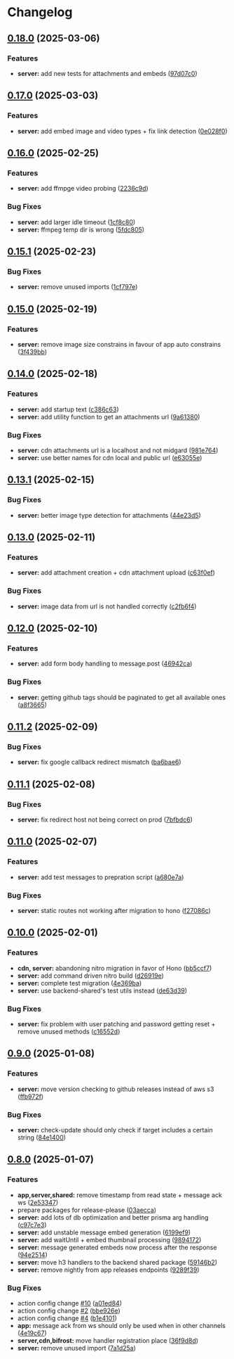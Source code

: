 # Changelog

## [0.18.0](https://github.com/WerdoxDev/Huginn/compare/server@v0.17.0...server@v0.18.0) (2025-03-06)


### Features

* **server:** add new tests for attachments and embeds ([97d07c0](https://github.com/WerdoxDev/Huginn/commit/97d07c0e0ba54947f64031e3385da634e037224c))

## [0.17.0](https://github.com/WerdoxDev/Huginn/compare/server@v0.16.0...server@v0.17.0) (2025-03-03)


### Features

* **server:** add embed image and video types + fix link detection ([0e028f0](https://github.com/WerdoxDev/Huginn/commit/0e028f039d12062a9b6ef3da1a9388bdae8348da))

## [0.16.0](https://github.com/WerdoxDev/Huginn/compare/server@v0.15.1...server@v0.16.0) (2025-02-25)


### Features

* **server:** add ffmpge video probing ([2236c9d](https://github.com/WerdoxDev/Huginn/commit/2236c9df9312d42899e51dbb4836517d4ecf600a))


### Bug Fixes

* **server:** add larger idle timeout ([1cf8c80](https://github.com/WerdoxDev/Huginn/commit/1cf8c8019a70c87a1f5d6c504eac667d3c53c0de))
* **server:** ffmpeg temp dir is wrong ([5fdc805](https://github.com/WerdoxDev/Huginn/commit/5fdc8054e809b58e71cbc466a0e45d322059ceff))

## [0.15.1](https://github.com/WerdoxDev/Huginn/compare/server@v0.15.0...server@v0.15.1) (2025-02-23)


### Bug Fixes

* **server:** remove unused imports ([1cf797e](https://github.com/WerdoxDev/Huginn/commit/1cf797ed682a20312dcd1a752d1738ad12f3c550))

## [0.15.0](https://github.com/WerdoxDev/Huginn/compare/server@v0.14.0...server@v0.15.0) (2025-02-19)


### Features

* **server:** remove image size constrains in favour of app auto constrains ([3f439bb](https://github.com/WerdoxDev/Huginn/commit/3f439bb7d0d6e8dcb7f3ab31b3d8cac0ee1fb4b3))

## [0.14.0](https://github.com/WerdoxDev/Huginn/compare/server@v0.13.1...server@v0.14.0) (2025-02-18)


### Features

* **server:** add startup text ([c386c63](https://github.com/WerdoxDev/Huginn/commit/c386c63423fd26f4ab2f34ad47def2633acaa8a6))
* **server:** add utility function to get an attachments url ([9a61380](https://github.com/WerdoxDev/Huginn/commit/9a6138064b0ad28e2457a634acbd947e956b1919))


### Bug Fixes

* **server:** cdn attachments url is a localhost and not midgard ([981e764](https://github.com/WerdoxDev/Huginn/commit/981e76453cbe952aaf4f64410e949568a9bd5b4f))
* **server:** use better names for cdn local and public url ([e63055e](https://github.com/WerdoxDev/Huginn/commit/e63055e62b97656b1eb21ba41718ab22ab95667e))

## [0.13.1](https://github.com/WerdoxDev/Huginn/compare/server@v0.13.0...server@v0.13.1) (2025-02-15)


### Bug Fixes

* **server:** better image type detection for attachments ([44e23d5](https://github.com/WerdoxDev/Huginn/commit/44e23d5ab48ca13e3629df811418f2b237d4b662))

## [0.13.0](https://github.com/WerdoxDev/Huginn/compare/server@v0.12.0...server@v0.13.0) (2025-02-11)


### Features

* **server:** add attachment creation + cdn attachment upload ([c63f0ef](https://github.com/WerdoxDev/Huginn/commit/c63f0ef8c808b17b5fd11e6393ce0e3f90c7e8be))


### Bug Fixes

* **server:** image data from url is not handled correctly ([c2fb6f4](https://github.com/WerdoxDev/Huginn/commit/c2fb6f4c1a8605b7fe1f0859c9696c22b2c44962))

## [0.12.0](https://github.com/WerdoxDev/Huginn/compare/server@v0.11.2...server@v0.12.0) (2025-02-10)


### Features

* **server:** add form body handling to message.post ([46942ca](https://github.com/WerdoxDev/Huginn/commit/46942ca35b80bb652acc7bd9a6aee9f71831218f))


### Bug Fixes

* **server:** getting github tags should be paginated to get all available ones ([a8f3665](https://github.com/WerdoxDev/Huginn/commit/a8f36657d14da7f9c04cdffbe27e1b63aa737504))

## [0.11.2](https://github.com/WerdoxDev/Huginn/compare/server@v0.11.1...server@v0.11.2) (2025-02-09)


### Bug Fixes

* **server:** fix google callback redirect mismatch ([ba6bae6](https://github.com/WerdoxDev/Huginn/commit/ba6bae6c66306063f5a03a8238e34ff6893e5e96))

## [0.11.1](https://github.com/WerdoxDev/Huginn/compare/server@v0.11.0...server@v0.11.1) (2025-02-08)


### Bug Fixes

* **server:** fix redirect host not being correct on prod ([7bfbdc6](https://github.com/WerdoxDev/Huginn/commit/7bfbdc68ff3bb49e3c4c581428640a63b71df35a))

## [0.11.0](https://github.com/WerdoxDev/Huginn/compare/server@v0.10.0...server@v0.11.0) (2025-02-07)


### Features

* **server:** add test messages to prepration script ([a680e7a](https://github.com/WerdoxDev/Huginn/commit/a680e7a2660d266492c23d04fbe50c7d0b69aa6f))


### Bug Fixes

* **server:** static routes not working after migration to hono ([f27086c](https://github.com/WerdoxDev/Huginn/commit/f27086c4e91e3cbb1d1b0435ba9233bccf115844))

## [0.10.0](https://github.com/WerdoxDev/Huginn/compare/server@v0.9.0...server@v0.10.0) (2025-02-01)


### Features

* **cdn, server:** abandoning nitro migration in favor of Hono ([bb5ccf7](https://github.com/WerdoxDev/Huginn/commit/bb5ccf73fac4e61c0dfb6750a71e48f81f8baa7d))
* **server:** add command driven nitro build ([d26919e](https://github.com/WerdoxDev/Huginn/commit/d26919ea0073f5e2f1f55863e7f5cef8f4c93cd8))
* **server:** complete test migration ([4e369ba](https://github.com/WerdoxDev/Huginn/commit/4e369baca343525f462b66799117b3fbd39df937))
* **server:** use backend-shared's test utils instead ([de63d39](https://github.com/WerdoxDev/Huginn/commit/de63d39913f7da0023736d566e641c21ccdb893e))


### Bug Fixes

* **server:** fix problem with user patching and password getting reset + remove unused methods ([c16552d](https://github.com/WerdoxDev/Huginn/commit/c16552d6e8938f7d086142558e4d25b5d3c0c3e1))

## [0.9.0](https://github.com/WerdoxDev/Huginn/compare/server@v0.8.0...server@v0.9.0) (2025-01-08)


### Features

* **server:** move version checking to github releases instead of aws s3 ([ffb972f](https://github.com/WerdoxDev/Huginn/commit/ffb972f9e771b52093f54eedb89cf8f073e88b5d))


### Bug Fixes

* **server:** check-update should only check if target includes a certain string ([84e1400](https://github.com/WerdoxDev/Huginn/commit/84e14007f828f0e6da872c26dc1e9b1d7c64f8b3))

## [0.8.0](https://github.com/WerdoxDev/Huginn/compare/server-v0.7.0...server@v0.8.0) (2025-01-07)


### Features

* **app,server,shared:** remove timestamp from read state + message ack ws ([2e53347](https://github.com/WerdoxDev/Huginn/commit/2e53347aadde0f28a623b9c2fac94c6ede034efe))
* prepare packages for release-please ([03aecca](https://github.com/WerdoxDev/Huginn/commit/03aeccaf204a18a4b0f4764689623806f3d7b1fd))
* **server:** add lots of db optimization and better prisma arg handling ([c97c7e3](https://github.com/WerdoxDev/Huginn/commit/c97c7e3970fc8db980bf760852850d9c75928484))
* **server:** add unstable message embed generation ([6199ef9](https://github.com/WerdoxDev/Huginn/commit/6199ef94237d130eebac8eca0a15239af074fc54))
* **server:** add waitUntil + embed thumbnail processing ([9894172](https://github.com/WerdoxDev/Huginn/commit/9894172f16722ee64151fd068b3b129f0b259f0a))
* **server:** message generated embeds now process after the response ([94e2514](https://github.com/WerdoxDev/Huginn/commit/94e2514289d6e4a11595dd86d829b57eaa7844f6))
* **server:** move h3 handlers to the backend shared package ([59146b2](https://github.com/WerdoxDev/Huginn/commit/59146b22cac518e3aafbd51b150f41650fe9a14d))
* **server:** remove nightly from app releases endpoints ([9289f39](https://github.com/WerdoxDev/Huginn/commit/9289f39e2a99ccdcc744ba8a0c63509eb791aa2d))


### Bug Fixes

* action config change [#10](https://github.com/WerdoxDev/Huginn/issues/10) ([a01ed84](https://github.com/WerdoxDev/Huginn/commit/a01ed84645f931bd09fd2351df72c089547ddd9d))
* action config change [#2](https://github.com/WerdoxDev/Huginn/issues/2) ([bbe926e](https://github.com/WerdoxDev/Huginn/commit/bbe926e2b8a68a3a876f1b5422111c5ff0d3c93d))
* action config change [#4](https://github.com/WerdoxDev/Huginn/issues/4) ([b1e4101](https://github.com/WerdoxDev/Huginn/commit/b1e4101f5d89d4f3c8997152163e53b3a59cc072))
* **app:** message ack from ws should only be used when in other channels ([4e19c67](https://github.com/WerdoxDev/Huginn/commit/4e19c674cf2331ee1a80855789a5b208d5387164))
* **server,cdn,bifrost:** move handler registration place ([36f9d8d](https://github.com/WerdoxDev/Huginn/commit/36f9d8d005f94509c5e23b52e9a84344db335fcb))
* **server:** remove unused import ([7a1d25a](https://github.com/WerdoxDev/Huginn/commit/7a1d25a3b01c92e621c6c0a423b00437fb20c7c1))
